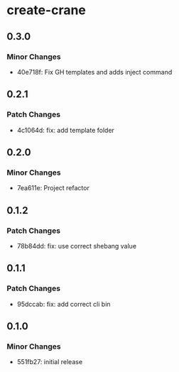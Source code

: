 # create-crane

## 0.3.0

### Minor Changes

- 40e718f: Fix GH templates and adds inject command

## 0.2.1

### Patch Changes

- 4c1064d: fix: add template folder

## 0.2.0

### Minor Changes

- 7ea611e: Project refactor

## 0.1.2

### Patch Changes

- 78b84dd: fix: use correct shebang value

## 0.1.1

### Patch Changes

- 95dccab: fix: add correct cli bin

## 0.1.0

### Minor Changes

- 551fb27: initial release
